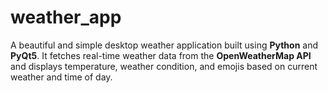 # weather_app
 A beautiful and simple desktop weather application built using **Python** and **PyQt5**. It fetches real-time weather data from the **OpenWeatherMap API** and displays temperature, weather condition, and emojis based on current weather and time of day.
